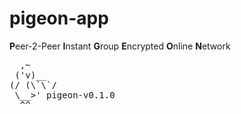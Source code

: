 # pigeon-app
**P**eer-2-Peer **I**nstant **G**roup **E**ncrypted **O**nline **N**etwork
<pre>
  ,~
 ('v)__
(/ (\`\`/
 \__>' pigeon-v0.1.0
  ^^
</pre>
